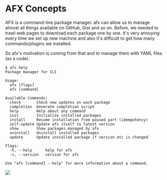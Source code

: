 # AFX Concepts

AFX is a command-line package manager. afx can allow us to manage almost all things available on GitHub, Gist and so on. Before, we needed to trawl web pages to download each package one by one. It's very annoying every time we set up new machine and also it's difficult to get how many commands/plugins we installed.

So afx's motivation is coming from that and to manage them with YAML files (as a code).

```console
$ afx help
Package manager for CLI

Usage:
  afx [flags]
  afx [command]

Available Commands:
  check       Check new updates on each package
  completion  Generate completion script
  help        Help about any command
  init        Initialize installed packages
  install     Resume installation from paused part (idempotency)
  self-update Update afx itself to latest version
  show        Show packages managed by afx
  uninstall   Uninstall installed packages
  update      Update installed package if version etc is changed

Flags:
  -h, --help      help for afx
  -v, --version   version for afx

Use "afx [command] --help" for more information about a command.
```

![](https://user-images.githubusercontent.com/4442708/224565945-2c09b729-82b7-4829-9cbc-e247b401b689.gif)
